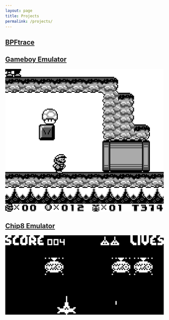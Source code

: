 ```yaml
---
layout: page
title: Projects
permalink: /projects/
---
```


## [BPFtrace](/bpftrace)

## [Gameboy Emulator](/gameboy)

[![Gameboy](/images/gameboy/supermario2_ants.png)](/gameboy)

## [Chip8 Emulator](/chip8)

[![Chip8](/images/chip8/super-spacefig.png)](/chip8)
